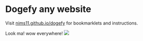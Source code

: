Dogefy any website
===============
Visit <a href="http://nims11.github.io/dogefy">nims11.github.io/dogefy</a> for bookmarklets and instructions.

Look ma! wow everywhere!
<img src='http://i.imgur.com/bT8hH1F.gif' />
